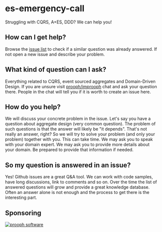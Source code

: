 # es-emergency-call
Struggling with CQRS, A+ES, DDD? We can help you!

## How can I get help?

Browse the [issue list](https://github.com/proophsoftware/es-emergency-call/issues) to check if a similar question was already answered. If not open a new issue and describe your problem.  

## What kind of question can I ask?

Everything related to CQRS, event sourced aggregates and Domain-Driven Design. If you are unsure visit [prooph/improoph](https://gitter.im/prooph/improoph) chat and ask your question there. People in the chat will tell you if it is worth to create an issue here.

## How do you help?

We will discuss your concrete problem in the issue. Let's say you have a question about aggregate design (very common question). The problem of such questions is that the answer will likely be "it depends". That's not really an answer, right?
So we will try to solve your problem (and only your problem) together with you. This can take time. We may ask you to speak with your domain expert. We may ask you to provide more details about your domain. Be prepared to provide that information if needed.

## So my question is answered in an issue?

Yes! Github issues are a great Q&A tool. We can work with code samples, have long discussions, link to comments and so on. Over the time the list of answered questions will grow and provide a great knowledge database. Often an answer alone is not enough and the process to get there is the interesting part.


## Sponsoring
[![prooph software](https://github.com/codeliner/php-ddd-cargo-sample/blob/master/docs/assets/prooph-software-logo.png)](http://prooph.de)
